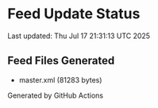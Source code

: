 # Feed Update Status
Last updated: Thu Jul 17 21:31:13 UTC 2025

## Feed Files Generated
- master.xml (81283 bytes)

Generated by GitHub Actions
